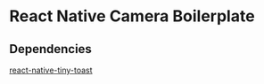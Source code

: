 # React Native Camera Boilerplate

## Dependencies

[react-native-tiny-toast](https://github.com/shx996/react-native-tiny-toast)
